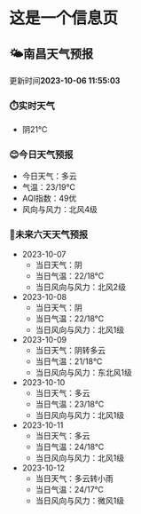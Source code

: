# 这是一个信息页 
## 🌤️**南昌**天气预报
更新时间**2023-10-06 11:55:03**
### ⏱️实时天气
- 阴21℃
### 😊今日天气预报
- 今日天气：多云
- 气温：23/19℃
- AQI指数：49优
- 风向与风力：北风4级
### 🤩未来六天天气预报
- 2023-10-07
  - 当日天气：阴
  - 当日气温：22/18℃
  - 当日风向与风力：北风2级
- 2023-10-08
  - 当日天气：阴
  - 当日气温：22/18℃
  - 当日风向与风力：北风1级
- 2023-10-09
  - 当日天气：阴转多云
  - 当日气温：21/18℃
  - 当日风向与风力：东北风1级
- 2023-10-10
  - 当日天气：多云
  - 当日气温：23/18℃
  - 当日风向与风力：北风1级
- 2023-10-11
  - 当日天气：多云
  - 当日气温：24/18℃
  - 当日风向与风力：北风1级
- 2023-10-12
  - 当日天气：多云转小雨
  - 当日气温：24/17℃
  - 当日风向与风力：微风1级

